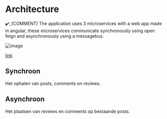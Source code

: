 # Architecture

:heavy_check_mark:_(COMMENT) The application uses 3 microservices with a web app made in angular, these microservices communicate synchronously using open feign and asynchronously using a messagebus.

![image](https://github.com/user-attachments/assets/a30d6977-d1aa-4578-957f-19b7267a9000)



[link](https://github.com/pxlit-projects/project-BjornBovendeerdPXL/blob/main/architecture/architectuurdiagram.drawio.pdf)


## Synchroon
Het ophalen van posts, comments en reviews.

## Asynchroon
Het plaatsen van reviews en comments op bestaande posts.
